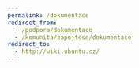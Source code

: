 ```yaml
---
permalink: /dokumentace
redirect_from:
  - /podpora/dokumentace
  - /komunita/zapojtese/dokumentace
redirect_to:
  - http://wiki.ubuntu.cz/
---
```

